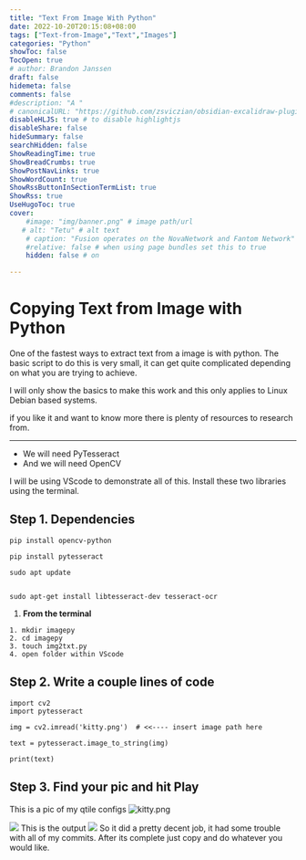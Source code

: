 ```yaml
---
title: "Text From Image With Python"
date: 2022-10-20T20:15:08+08:00
tags: ["Text-from-Image","Text","Images"]
categories: "Python"
showToc: false
TocOpen: true
# author: Brandon Janssen
draft: false
hidemeta: false
comments: false
#description: "A "
# canonicalURL: "https://github.com/zsviczian/obsidian-excalidraw-plugin"
disableHLJS: true # to disable highlightjs
disableShare: false
hideSummary: false
searchHidden: false
ShowReadingTime: true
ShowBreadCrumbs: true
ShowPostNavLinks: true
ShowWordCount: true
ShowRssButtonInSectionTermList: true
ShowRss: true
UseHugoToc: true
cover:
    #image: "img/banner.png" # image path/url
   # alt: "Tetu" # alt text
    # caption: "Fusion operates on the NovaNetwork and Fantom Network" # display caption under cover
    #relative: false # when using page bundles set this to true
    hidden: false # on

---
```


# Copying Text from Image with Python
One of the fastest ways to extract text from a image is with python. The basic script to do this is very small, it can get quite complicated depending on what you are trying to achieve.

I will only show the basics to make this work and this only applies to Linux Debian based systems.

if you like it and want to know more there is plenty of resources to research from.

---
 - We will need PyTesseract
 - And we will need  OpenCV

I will be using VScode to demonstrate all of this. Install these two libraries using the terminal.

## Step 1. Dependencies


```
pip install opencv-python
```
```
pip install pytesseract
```

```
sudo apt update
```
```

sudo apt-get install libtesseract-dev tesseract-ocr  
```

1.  **From the terminal**
  ```
  1. mkdir imagepy
  2. cd imagepy 
  3. touch img2txt.py
  4. open folder within VScode 
```
## Step 2. Write a couple lines of code
```
import cv2                                                                                         
import pytesseract                                                                                 

img = cv2.imread('kitty.png')  # <<---- insert image path here                              

text = pytesseract.image_to_string(img)                                                            

print(text)
```
## Step 3.  Find your pic and hit Play
This is a pic of my qtile configs
![kitty.png](https://imgur.com/VlyviPo.png)


![](https://imgur.com/f0ywglU.png)
This is the output
![](https://imgur.com/iLwgoj1.png)
So it did a pretty decent job, it had some trouble with all of my commits. After its complete just copy and do whatever you would like.



